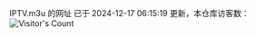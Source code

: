 IPTV.m3u 的网址 已于 2024-12-17 06:15:19 更新，本仓库访客数：![Visitor's Count](https://profile-counter.glitch.me/hero1898_tv/count.svg)
